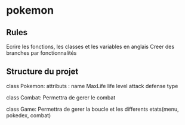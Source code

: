 # pokemon

## Rules

Ecrire les fonctions, les classes et les variables en anglais
Creer des branches par fonctionnalités




## Structure du projet

class Pokemon:
    attributs : 
        name
        MaxLife
        life
        level
        attack
        defense
        type

class Combat:
    Permettra de gerer le combat

class Game:
    Permettra de gerer la boucle et les differents etats(menu, pokedex, combat)

